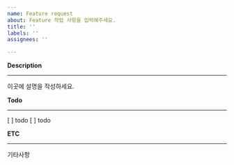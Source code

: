 ```yaml
---
name: Feature request
about: Feature 작업 사항을 입력해주세요.
title: ''
labels: ''
assignees: ''

---
```


**Description**
***
이곳에 설명을 작성하세요.

**Todo**
***
[ ] todo
[ ] todo

**ETC**
***
기타사항
